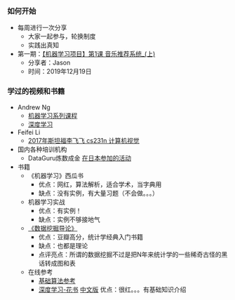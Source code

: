 ### 如何开始

* 每周进行一次分享
  * 大家一起参与，轮换制度
  * 实践出真知
* 第一期：[【机器学习项目】第1课 音乐推荐系统_(上)](https://github.com/jasonadu/crash-course/blob/master/ML-group/第一期/readme.md) 
  * 分享者：Jason
  * 时间：2019年12月19日



### 学过的视频和书籍

- Andrew Ng 
  - [机器学习系列课程](https://www.bilibili.com/video/av50747658?from=search&seid=1410819260979595716)
  - [深度学习](https://link.jianshu.com/?t=http://mooc.study.163.com/smartSpec/detail/1001319001.htm)
- Feifei Li 
  - [2017年斯坦福李飞飞 cs231n 计算机视觉](https://www.bilibili.com/video/av68602611/?p=9)
- 国内各种培训机构
  - DataGuru炼数成金
    [在日本参加的活动](https://github.com/Ape-Evolution-Seminar/common-material/tree/master/%E6%B4%BB%E5%8A%A8%E8%B5%84%E6%96%99/%E5%85%B6%E4%BB%96)	
- 书籍
  - 《机器学习》西瓜书 
    - 优点：网红，算法解析，适合学术，当字典用 
    - 缺点：没有实例，有大量习题（不会做。。。）
  - 机器学习实战
    - 优点：有实例！
    - 缺点：实例不够接地气
  - [《数据挖掘导论》](https://book.douban.com/subject/5286107/)
    - 优点：豆瓣高分，统计学经典入门书籍
    - 缺点：也都是理论
    - 点评亮点：所谓的数据挖掘不过是把N年来统计学的一些稀奇古怪的黑话转成图和表
  - 在线参考
    - [基础算法参考](https://github.com/jasonadu/ML-NLP/blob/master/README.md)
    - [深度学习-花书](http://www.deeplearningbook.org) [中文版](https://github.com/exacity/deeplearningbook-chinese/releases/download/v0.5-beta/dlbook_cn_v0.5-beta.pdf) 优点：很红。。。有基础知识介绍
